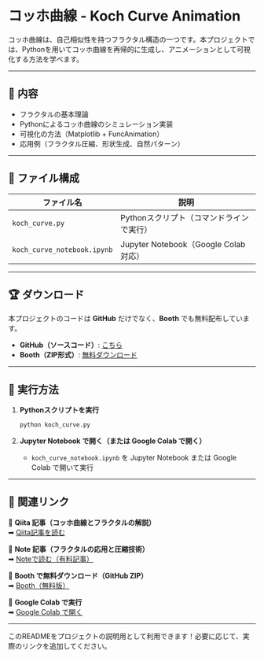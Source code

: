 # **コッホ曲線 - Koch Curve Animation**
コッホ曲線は、自己相似性を持つフラクタル構造の一つです。本プロジェクトでは、Pythonを用いてコッホ曲線を再帰的に生成し、アニメーションとして可視化する方法を学べます。

---

## 📌 **内容**
- フラクタルの基本理論
- Pythonによるコッホ曲線のシミュレーション実装
- 可視化の方法（Matplotlib + FuncAnimation）
- 応用例（フラクタル圧縮、形状生成、自然パターン）

---

## 📂 **ファイル構成**
| **ファイル名**                     | **説明** |
|--------------------------------|--------------------------------|
| `koch_curve.py`               | Pythonスクリプト（コマンドラインで実行） |
| `koch_curve_notebook.ipynb`    | Jupyter Notebook（Google Colab対応） |

---

## 🏆 **ダウンロード**
本プロジェクトのコードは **GitHub** だけでなく、**Booth** でも無料配布しています。

- **GitHub（ソースコード）**: [こちら](#)
- **Booth（ZIP形式）**: [無料ダウンロード](#)

---

## 🔧 **実行方法**
1. **Pythonスクリプトを実行**
   ```bash
   python koch_curve.py
   ```

2. **Jupyter Notebook で開く（または Google Colab で開く）**
   - `koch_curve_notebook.ipynb` を Jupyter Notebook または Google Colab で開いて実行

---

## 📌 **関連リンク**
📌 **Qiita 記事（コッホ曲線とフラクタルの解説）**  
➡ [Qiita記事を読む](#)

📌 **Note 記事（フラクタルの応用と圧縮技術）**  
➡ [Noteで読む（有料記事）](#)

📌 **Booth で無料ダウンロード（GitHub ZIP）**  
➡ [Booth（無料版）](#)

📌 **Google Colab で実行**  
➡ [Google Colab で開く](https://colab.research.google.com/github/Ry02024/Complex-System/blob/main/fractal/Koch_curve.ipynb)

---

このREADMEをプロジェクトの説明用として利用できます！必要に応じて、実際のリンクを追加してください。
